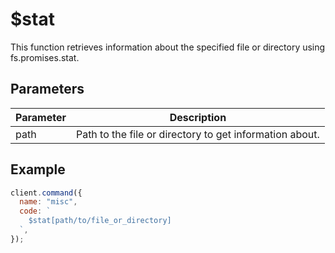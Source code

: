 # $stat

This function retrieves information about the specified file or directory using fs.promises.stat.

## Parameters

| Parameter | Description                                             |
| --------- | ------------------------------------------------------- |
| path      | Path to the file or directory to get information about. |

## Example

```js
client.command({
  name: "misc",
  code: `
    $stat[path/to/file_or_directory]
  `,
});
```
